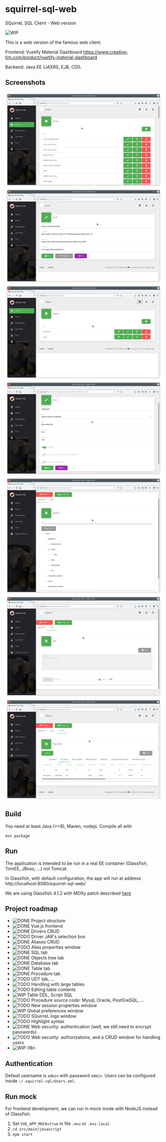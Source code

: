 # squirrel-sql-web
SQuirreL SQL Client - Web version

![WIP](https://img.shields.io/badge/Status-WorkInProgress-yellow.svg)

This is a web version of the famous web client.

Frontend: Vuetify Material Dashboard https://www.creative-tim.com/product/vuetify-material-dashboard

Backend: Java EE (JAXRS, EJB, CDI).



Screenshots
----------
![Drivers](screenshots/01-drivers-list.png)
![Driver](screenshots/02-driver.png)
![Aliases](screenshots/03-alias-list.png)
![Alias](screenshots/04-alias.png)
![Objects](screenshots/05-objects-tab.png)
![Query](screenshots/06-sql-tab.png)
![Tables](screenshots/07-table-tab.png)

Build
-----
You need at least Java (>=8), Maven, nodejs. Compile all with

    mvn package

Run
---
The application is intended to be run in a real EE container (Glassfish, TomEE, JBoss, ...) not Tomcat.

In Glassfish, with default configuration, the app will run at address http://localhost:8080/squirrel-sql-web/

We are using Glassfish 4.1.2 with MOXy patch described [here](https://github.com/eclipse-ee4j/glassfish/issues/21440#issuecomment-422056135)

Project roadmap
---------------

- ![DONE](https://img.shields.io/badge/Status-Done-green.svg) Project structure
- ![DONE](https://img.shields.io/badge/Status-Done-green.svg) Vue.js frontend
- ![DONE](https://img.shields.io/badge/Status-Done-green.svg) Drivers CRUD
- ![TODO](https://img.shields.io/badge/Status-ToDo-red.svg) Driver JAR's selection box
- ![DONE](https://img.shields.io/badge/Status-Done-green.svg) Aliases CRUD
- ![TODO](https://img.shields.io/badge/Status-ToDo-red.svg) Alias properties window
- ![DONE](https://img.shields.io/badge/Status-Done-green.svg) SQL tab
- ![DONE](https://img.shields.io/badge/Status-Done-green.svg) Objects tree tab
- ![DONE](https://img.shields.io/badge/Status-Done-green.svg) Database tab
- ![DONE](https://img.shields.io/badge/Status-Done-green.svg) Table tab
- ![DONE](https://img.shields.io/badge/Status-Done-green.svg) Procedure tab
- ![TODO](https://img.shields.io/badge/Status-ToDo-red.svg) UDT tab, ...
- ![TODO](https://img.shields.io/badge/Status-ToDo-red.svg) Handling with large tables
- ![TODO](https://img.shields.io/badge/Status-ToDo-red.svg) Editing table contents
- ![WIP](https://img.shields.io/badge/Status-WorkInProgress-yellow.svg) Table DDL, Script SQL
- ![TODO](https://img.shields.io/badge/Status-ToDo-red.svg) Procedure source code: Mysql, Oracle, PostGreSQL, ...
- ![TODO](https://img.shields.io/badge/Status-ToDo-red.svg) New session properties window
- ![WIP](https://img.shields.io/badge/Status-WorkInProgress-yellow.svg) Global preferences window
- ![TODO](https://img.shields.io/badge/Status-ToDo-red.svg) SQuirreL logs window
- ![TODO](https://img.shields.io/badge/Status-ToDo-red.svg) Highlight syntax
- ![DONE](https://img.shields.io/badge/Status-Done-green.svg) Web security: authentication (well, we still need to encrypt passwords)
- ![TODO](https://img.shields.io/badge/Status-ToDo-red.svg) Web security: authorizations, and a CRUD window for handling users
- ![WIP](https://img.shields.io/badge/Status-WorkInProgress-yellow.svg) i18n


Authentication
--------------
Default username is `admin` with password `admin`. Users can be configured inside `~/.squirrel-sql/Users.xml`.

Run mock
--------
For frontend development, we can run in mock mode with NodeJS instead of Glassfish:

1. Set `VUE_APP_MOCK=true` in file `.env` or `.env.local`
2. `cd src/main/javascript`
3. `npm start`
